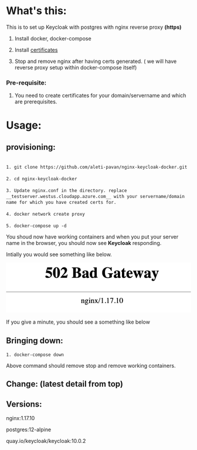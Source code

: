 What's this:
=========

This is to set up Keycloak with postgres with nginx reverse proxy __(https)__

1. Install docker, docker-compose

2. Install [certificates](https://www.digitalocean.com/community/tutorials/how-to-secure-nginx-with-let-s-encrypt-on-ubuntu-18-04)

3. Stop and remove nginx after having certs generated. ( we will have reverse proxy setup within docker-compose itself)


### Pre-requisite:

1. You need to create certificates for your domain/servername and which are prerequisites.


Usage:
=======

provisioning:
-------------

```

1. git clone https://github.com/aleti-pavan/nginx-keycloak-docker.git

2. cd nginx-keycloak-docker

3. Update nginx.conf in the directory. replace __testserver.westus.cloudapp.azure.com__ with your servername/domain name for which you have created certs for.

4. docker network create proxy

5. docker-compose up -d

```

You shoud now have working containers and when you put your server name in the browser, you should now see __Keycloak__ responding.

Intially you would see something like below.

![502-badgateway](images/502-badgateway.png)

If you give a minute, you should see a something like below




Bringing down:
-------------
```
1. docker-compose down

```

Above command should remove stop and remove working containers.


Change: (latest detail from top)
------ 


Versions:
--------

nginx:1.17.10

postgres:12-alpine 

quay.io/keycloak/keycloak:10.0.2